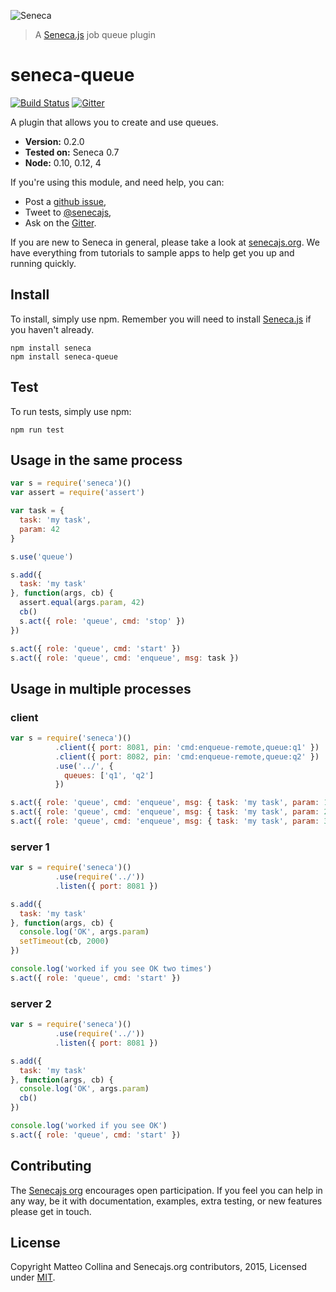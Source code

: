 ![Seneca](http://senecajs.org/files/assets/seneca-logo.png)
> A [Seneca.js][] job queue plugin

# seneca-queue
[![Build Status][travis-badge]][travis-url]
[![Gitter][gitter-badge]][gitter-url]

A plugin that allows you to create and use queues.

- __Version:__ 0.2.0
- __Tested on:__ Seneca 0.7
- __Node:__ 0.10, 0.12, 4

If you're using this module, and need help, you can:

- Post a [github issue][],
- Tweet to [@senecajs][],
- Ask on the [Gitter][gitter-url].

If you are new to Seneca in general, please take a look at [senecajs.org][]. We have everything from
tutorials to sample apps to help get you up and running quickly.

## Install
To install, simply use npm. Remember you will need to install [Seneca.js][] if you haven't already.

```
npm install seneca
npm install seneca-queue
```

## Test
To run tests, simply use npm:

```
npm run test
```

## Usage in the same process

```js
var s = require('seneca')()
var assert = require('assert')

var task = {
  task: 'my task',
  param: 42
}

s.use('queue')

s.add({
  task: 'my task'
}, function(args, cb) {
  assert.equal(args.param, 42)
  cb()
  s.act({ role: 'queue', cmd: 'stop' })
})

s.act({ role: 'queue', cmd: 'start' })
s.act({ role: 'queue', cmd: 'enqueue', msg: task })
```

## Usage in multiple processes

### client

```js
var s = require('seneca')()
          .client({ port: 8081, pin: 'cmd:enqueue-remote,queue:q1' })
          .client({ port: 8082, pin: 'cmd:enqueue-remote,queue:q2' })
          .use('../', {
            queues: ['q1', 'q2']
          })

s.act({ role: 'queue', cmd: 'enqueue', msg: { task: 'my task', param: 1 }})
s.act({ role: 'queue', cmd: 'enqueue', msg: { task: 'my task', param: 2 }})
s.act({ role: 'queue', cmd: 'enqueue', msg: { task: 'my task', param: 3 }})
```

### server 1

```js
var s = require('seneca')()
          .use(require('../'))
          .listen({ port: 8081 })

s.add({
  task: 'my task'
}, function(args, cb) {
  console.log('OK', args.param)
  setTimeout(cb, 2000)
})

console.log('worked if you see OK two times')
s.act({ role: 'queue', cmd: 'start' })
```

### server 2

```js
var s = require('seneca')()
          .use(require('../'))
          .listen({ port: 8081 })

s.add({
  task: 'my task'
}, function(args, cb) {
  console.log('OK', args.param)
  cb()
})

console.log('worked if you see OK')
s.act({ role: 'queue', cmd: 'start' })
```
## Contributing
The [Senecajs org][] encourages open participation. If you feel you can help in any way, be it with
documentation, examples, extra testing, or new features please get in touch.


## License
Copyright Matteo Collina and Senecajs.org contributors, 2015, Licensed under [MIT][].


[travis-badge]: https://travis-ci.org/senecajs/seneca-queue.png?branch=master
[travis-url]: https://travis-ci.org/senecajs/seneca-queue
[gitter-badge]: https://badges.gitter.im/Join%20Chat.svg
[gitter-url]: https://gitter.im/senecajs/seneca

[MIT]: ./LICENSE
[Senecajs org]: https://github.com/senecajs/
[senecajs.org]: http://senecajs.org/
[Seneca.js]: https://www.npmjs.com/package/seneca
[github issue]: https://github.com/senecajs/seneca-queue/issues
[@senecajs]: http://twitter.com/senecajs
